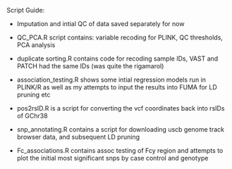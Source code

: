 Script Guide:

- Imputation and intial QC of data saved separately for now

- QC_PCA.R script contains: variable recoding for PLINK, QC thresholds, PCA analysis
- duplicate sorting.R contains code for recoding sample IDs, VAST and PATCH had the same IDs (was quite the rigamarol)
- association_testing.R shows some intial regression models run in PLINK/R as well as my attempts to input the results into FUMA for LD pruning etc
- pos2rsID.R is a script for converting the vcf coordinates back into rsIDs of GChr38
- snp_annotating.R contains a script for downloading uscb genome track browser data, and subsequent LD pruning 
- Fc_associations.R contains assoc testing of Fcy region and attempts to plot the initial most significant snps by case control and genotype

